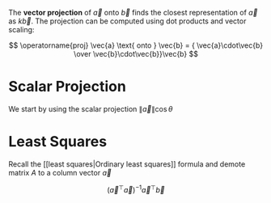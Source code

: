 The **vector projection** of $\vec{a}$ onto $\vec{b}$ finds the closest representation of $\vec{a}$ as $k\vec{b}$. The projection can be computed using dot products and vector scaling:

$$
\operatorname{proj} \vec{a} \text{ onto } \vec{b} = { \vec{a}\cdot\vec{b} \over \vec{b}\cdot\vec{b}}\vec{b}
$$

# Scalar Projection

We start by using the scalar projection $\lVert \vec{a} \rVert \cos\theta$

# Least Squares

Recall the [[least squares|Ordinary least squares]] formula and demote matrix $A$ to a column vector $\vec{a}$

$$
\left(\vec{a}^\top \vec{a} \right)^{-1} \vec{a}^\top \vec{b}
$$